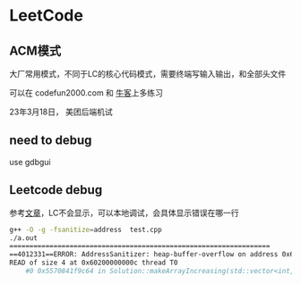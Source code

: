 # LeetCode


## ACM模式

大厂常用模式，不同于LC的核心代码模式，需要终端写输入输出，和全部头文件 

可以在 codefun2000.com 和 [牛客](https://www.nowcoder.com/exam/oj/ta?tpId=37&fromPut=pc_newmedia_zhihu_HJ)上多练习

23年3月18日， 美团后端机试

## need to debug
use gdbgui


## Leetcode debug

参考[文章](https://blog.csdn.net/zhangpeterx/article/details/88775434)，LC不会显示，可以本地调试，会具体显示错误在哪一行
```bash
g++ -O -g -fsanitize=address  test.cpp
./a.out
=================================================================
==4012331==ERROR: AddressSanitizer: heap-buffer-overflow on address 0x60200000000c at pc 0x5570841f9c65 bp 0x7ffe3e15cb80 sp 0x7ffe3e15cb70
READ of size 4 at 0x60200000000c thread T0
    #0 0x5570841f9c64 in Solution::makeArrayIncreasing(std::vector<int, std::allocator<int> >&, std::vector<int, std::allocator<int> >&) /staff/shaojiemike/github/LeetCode/1001-1500/1187/1187.cpp:36
```


